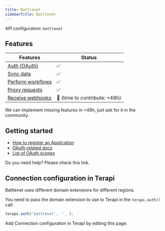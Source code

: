 ```yaml
---
title: Battlenet
sidebarTitle: Battlenet
---
```


API configuration: `battlenet`

## Features

| Features | Status |
| - | - |
| [Auth (OAuth)](/integrate/guides/authorize-an-api) | ✅ |
| [Sync data](/integrate/guides/sync-data-from-an-api) | ✅ |
| [Perform workflows](/integrate/guides/perform-workflows-with-an-api) | ✅ |
| [Proxy requests](/integrate/guides/proxy-requests-to-an-api) | ✅ |
| [Receive webhooks](/integrate/guides/receive-webhooks-from-an-api) | 🚫 (time to contribute: &lt;48h) |

We can implement missing features in &lt;48h, just ask for it in the community.

## Getting started

-   [How to register an Application](https://develop.battle.net/documentation/guides/getting-started)
-   [OAuth-related docs](https://develop.battle.net/documentation/guides/using-oauth)
-   [List of OAuth scopes](https://develop.battle.net/documentation/guides/using-oauth#:~:text=Scopes%20and%20OAuth%20enabled%20APIs)

Do you need help? Please check this link.

## Connection configuration in Terapi

Battlenet uses different domain extensions for different regions.

You need to pass the domain extension to use to Terapi in the `terapi.auth()` call:

```js
terapi.auth('battlenet', '', );
```

Add Connection configuration in Terapi by editing this page.
    

